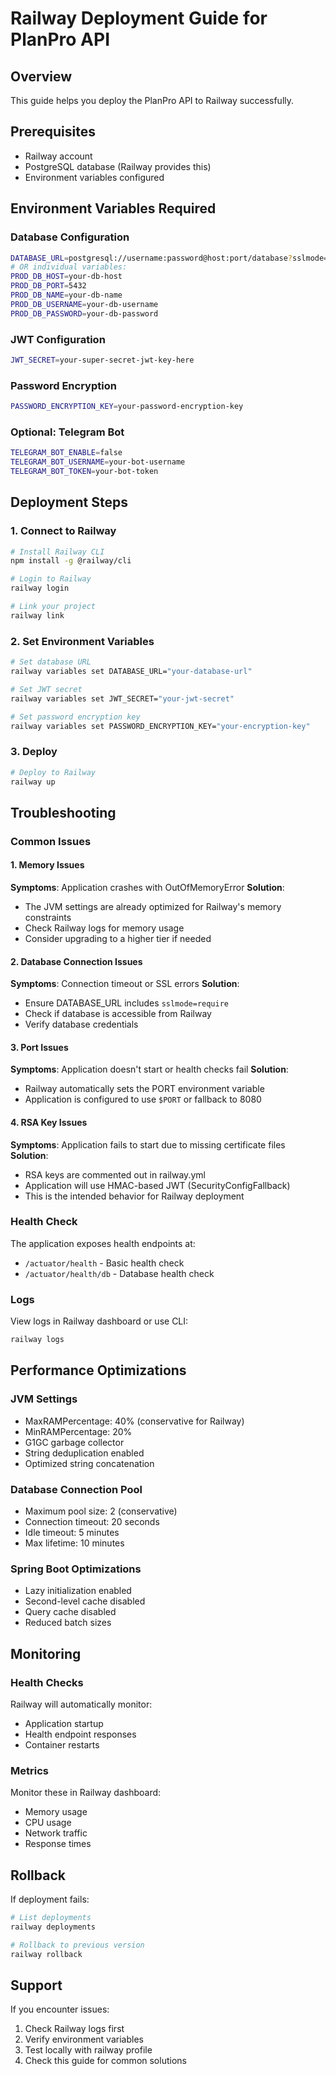 # Railway Deployment Guide for PlanPro API

## Overview
This guide helps you deploy the PlanPro API to Railway successfully.

## Prerequisites
- Railway account
- PostgreSQL database (Railway provides this)
- Environment variables configured

## Environment Variables Required

### Database Configuration
```bash
DATABASE_URL=postgresql://username:password@host:port/database?sslmode=require
# OR individual variables:
PROD_DB_HOST=your-db-host
PROD_DB_PORT=5432
PROD_DB_NAME=your-db-name
PROD_DB_USERNAME=your-db-username
PROD_DB_PASSWORD=your-db-password
```

### JWT Configuration
```bash
JWT_SECRET=your-super-secret-jwt-key-here
```

### Password Encryption
```bash
PASSWORD_ENCRYPTION_KEY=your-password-encryption-key
```

### Optional: Telegram Bot
```bash
TELEGRAM_BOT_ENABLE=false
TELEGRAM_BOT_USERNAME=your-bot-username
TELEGRAM_BOT_TOKEN=your-bot-token
```

## Deployment Steps

### 1. Connect to Railway
```bash
# Install Railway CLI
npm install -g @railway/cli

# Login to Railway
railway login

# Link your project
railway link
```

### 2. Set Environment Variables
```bash
# Set database URL
railway variables set DATABASE_URL="your-database-url"

# Set JWT secret
railway variables set JWT_SECRET="your-jwt-secret"

# Set password encryption key
railway variables set PASSWORD_ENCRYPTION_KEY="your-encryption-key"
```

### 3. Deploy
```bash
# Deploy to Railway
railway up
```

## Troubleshooting

### Common Issues

#### 1. Memory Issues
**Symptoms**: Application crashes with OutOfMemoryError
**Solution**: 
- The JVM settings are already optimized for Railway's memory constraints
- Check Railway logs for memory usage
- Consider upgrading to a higher tier if needed

#### 2. Database Connection Issues
**Symptoms**: Connection timeout or SSL errors
**Solution**:
- Ensure DATABASE_URL includes `sslmode=require`
- Check if database is accessible from Railway
- Verify database credentials

#### 3. Port Issues
**Symptoms**: Application doesn't start or health checks fail
**Solution**:
- Railway automatically sets the PORT environment variable
- Application is configured to use `$PORT` or fallback to 8080

#### 4. RSA Key Issues
**Symptoms**: Application fails to start due to missing certificate files
**Solution**:
- RSA keys are commented out in railway.yml
- Application will use HMAC-based JWT (SecurityConfigFallback)
- This is the intended behavior for Railway deployment

### Health Check
The application exposes health endpoints at:
- `/actuator/health` - Basic health check
- `/actuator/health/db` - Database health check

### Logs
View logs in Railway dashboard or use CLI:
```bash
railway logs
```

## Performance Optimizations

### JVM Settings
- MaxRAMPercentage: 40% (conservative for Railway)
- MinRAMPercentage: 20%
- G1GC garbage collector
- String deduplication enabled
- Optimized string concatenation

### Database Connection Pool
- Maximum pool size: 2 (conservative)
- Connection timeout: 20 seconds
- Idle timeout: 5 minutes
- Max lifetime: 10 minutes

### Spring Boot Optimizations
- Lazy initialization enabled
- Second-level cache disabled
- Query cache disabled
- Reduced batch sizes

## Monitoring

### Health Checks
Railway will automatically monitor:
- Application startup
- Health endpoint responses
- Container restarts

### Metrics
Monitor these in Railway dashboard:
- Memory usage
- CPU usage
- Network traffic
- Response times

## Rollback
If deployment fails:
```bash
# List deployments
railway deployments

# Rollback to previous version
railway rollback
```

## Support
If you encounter issues:
1. Check Railway logs first
2. Verify environment variables
3. Test locally with railway profile
4. Check this guide for common solutions 